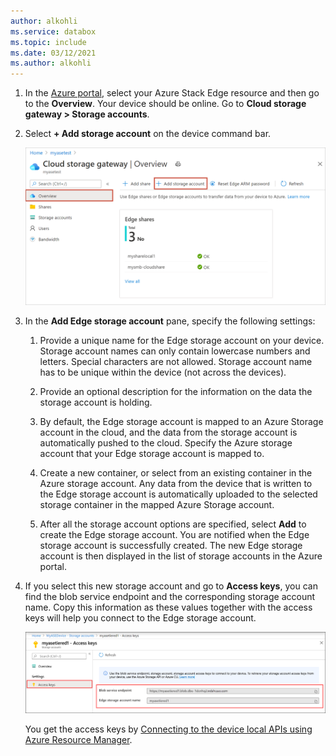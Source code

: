 ```yaml
---
author: alkohli
ms.service: databox  
ms.topic: include
ms.date: 03/12/2021
ms.author: alkohli
---
```


1. In the [Azure portal](https://portal.azure.com/), select your Azure Stack Edge resource and then go to the **Overview**. Your device should be online. Go to **Cloud storage gateway > Storage accounts**.

2. Select **+ Add storage account** on the device command bar. 

   ![Add a storage account](media/azure-stack-edge-gateway-add-storage-account/add-storage-account-1.png)

3. In the **Add Edge storage account** pane, specify the following settings:

    1. Provide a unique name for the Edge storage account on your device. Storage account names can only contain lowercase numbers and letters. Special characters are not allowed. Storage account name has to be unique within the device (not across the devices).

    2. Provide an optional description for the information on the data the storage account is holding.  
    
    3. By default, the Edge storage account is mapped to an Azure Storage account in the cloud, and the data from the storage account is automatically pushed to the cloud. Specify the Azure storage account that your Edge storage account is mapped to.

    4. Create a new container, or select from an existing container in the Azure storage account. Any data from the device that is written to the Edge storage account is automatically uploaded to the selected storage container in the mapped Azure Storage account.

    5. After all the storage account options are specified, select **Add** to create the Edge storage account. You are notified when the Edge storage account is  successfully created. The new Edge storage account is then displayed in the list of storage accounts in the Azure portal.

    <!--[Add a storage account](media/azure-stack-edge-gateway-add-storage-account/add-storage-account-2.png)-->
    
4. If you select this new storage account and go to **Access keys**, you can find the blob service endpoint and the corresponding storage account name. Copy this information as these values together with the access keys will help you connect to the Edge storage account.

    ![Add a storage account 2](media/azure-stack-edge-gateway-add-storage-account/add-storage-account-4.png)

    You get the access keys by [Connecting to the device local APIs using Azure Resource Manager](../articles/databox-online/azure-stack-edge-j-series-connect-resource-manager.md). 
